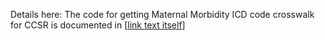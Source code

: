 Details here: 
The code for getting Maternal Morbidity ICD code crosswalk for CCSR is documented in [[link text itself](https://github.com/georgia-max/Phrame-ICDcode/blob/master/ICDcode_MM.ipynb)]
